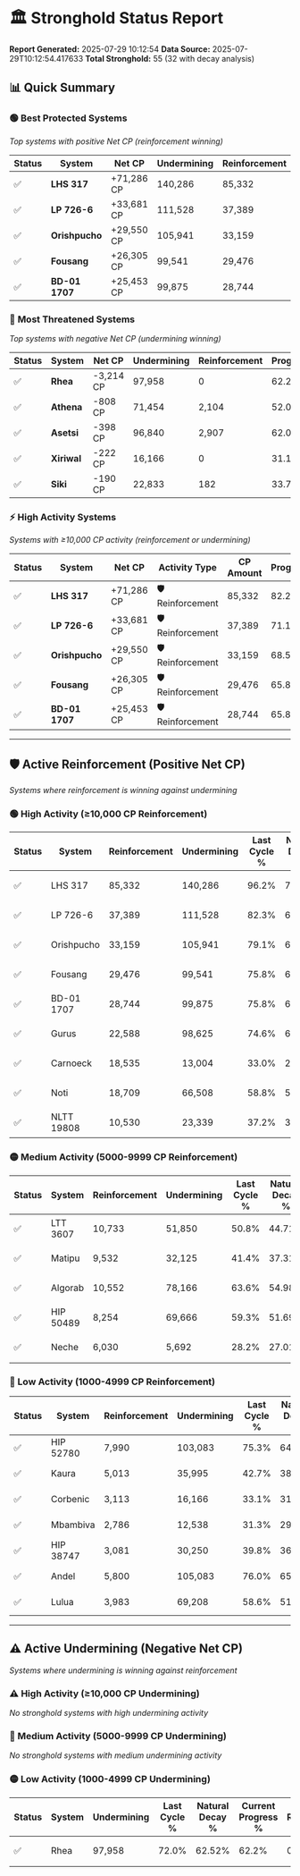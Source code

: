 # 🏛️ Stronghold Status Report

**Report Generated:** 2025-07-29 10:12:54
**Data Source:** 2025-07-29T10:12:54.417633
**Total Stronghold:** 55 (32 with decay analysis)

## 📊 Quick Summary

### 🟢 **Best Protected Systems**
*Top systems with positive Net CP (reinforcement winning)*

| Status | System | Net CP | Undermining | Reinforcement | Progress |
|--------|--------|--------|-------------|---------------|----------|
| ✅ | **LHS 317** | +71,286 CP | 140,286 | 85,332 | 82.2% |
| ✅ | **LP 726-6** | +33,681 CP | 111,528 | 37,389 | 71.1% |
| ✅ | **Orishpucho** | +29,550 CP | 105,941 | 33,159 | 68.5% |
| ✅ | **Fousang** | +26,305 CP | 99,541 | 29,476 | 65.8% |
| ✅ | **BD-01 1707** | +25,453 CP | 99,875 | 28,744 | 65.8% |

### 🔴 **Most Threatened Systems**
*Top systems with negative Net CP (undermining winning)*

| Status | System | Net CP | Undermining | Reinforcement | Progress |
|--------|--------|--------|-------------|---------------|----------|
| ✅ | **Rhea** | -3,214 CP | 97,958 | 0 | 62.2% |
| ✅ | **Athena** | -808 CP | 71,454 | 2,104 | 52.0% |
| ✅ | **Asetsi** | -398 CP | 96,840 | 2,907 | 62.0% |
| ✅ | **Xiriwal** | -222 CP | 16,166 | 0 | 31.1% |
| ✅ | **Siki** | -190 CP | 22,833 | 182 | 33.7% |

### ⚡ **High Activity Systems**
*Systems with ≥10,000 CP activity (reinforcement or undermining)*

| Status | System | Net CP | Activity Type | CP Amount | Progress |
|--------|--------|--------|---------------|-----------|----------|
| ✅ | **LHS 317** | +71,286 CP | 🛡️ Reinforcement | 85,332 | 82.2% |
| ✅ | **LP 726-6** | +33,681 CP | 🛡️ Reinforcement | 37,389 | 71.1% |
| ✅ | **Orishpucho** | +29,550 CP | 🛡️ Reinforcement | 33,159 | 68.5% |
| ✅ | **Fousang** | +26,305 CP | 🛡️ Reinforcement | 29,476 | 65.8% |
| ✅ | **BD-01 1707** | +25,453 CP | 🛡️ Reinforcement | 28,744 | 65.8% |

---

## 🛡️ Active Reinforcement (Positive Net CP)
*Systems where reinforcement is winning against undermining*

### 🟢 High Activity (≥10,000 CP Reinforcement)

| Status | System | Reinforcement | Undermining | Last Cycle % | Natural Decay % | Current Progress % | Current CP | Net CP | Activity |
|--------|--------|---------------|-------------|--------------|-----------------|-------------------|------------|--------|----------|
| ✅ | LHS 317 | 85,332 | 140,286 | 96.2% | 75.07% | 82.2% | 822,000 | +71,286 | 🟢 High Reinforcement |
| ✅ | LP 726-6 | 37,389 | 111,528 | 82.3% | 67.73% | 71.1% | 711,000 | +33,681 | 🟢 High Reinforcement |
| ✅ | Orishpucho | 33,159 | 105,941 | 79.1% | 65.54% | 68.5% | 685,000 | +29,550 | 🟢 High Reinforcement |
| ✅ | Fousang | 29,476 | 99,541 | 75.8% | 63.17% | 65.8% | 657,999 | +26,305 | 🟢 High Reinforcement |
| ✅ | BD-01 1707 | 28,744 | 99,875 | 75.8% | 63.25% | 65.8% | 657,999 | +25,453 | 🟢 High Reinforcement |
| ✅ | Gurus | 22,588 | 98,625 | 74.6% | 62.77% | 64.7% | 647,000 | +19,325 | 🟢 High Reinforcement |
| ✅ | Carnoeck | 18,535 | 13,004 | 33.0% | 29.87% | 31.7% | 317,000 | +18,326 | 🟢 High Reinforcement |
| ✅ | Noti | 18,709 | 66,508 | 58.8% | 50.44% | 52.1% | 521,000 | +16,620 | 🟢 High Reinforcement |
| ✅ | NLTT 19808 | 10,530 | 23,339 | 37.2% | 33.89% | 34.9% | 349,000 | +10,085 | 🟢 High Reinforcement |

### 🟡 Medium Activity (5000-9999 CP Reinforcement)

| Status | System | Reinforcement | Undermining | Last Cycle % | Natural Decay % | Current Progress % | Current CP | Net CP | Activity |
|--------|--------|---------------|-------------|--------------|-----------------|-------------------|------------|--------|----------|
| ✅ | LTT 3607 | 10,733 | 51,850 | 50.8% | 44.71% | 45.6% | 456,000 | +8,922 | 🟡 Medium Reinforcement |
| ✅ | Matipu | 9,532 | 32,125 | 41.4% | 37.31% | 38.2% | 382,000 | +8,884 | 🟡 Medium Reinforcement |
| ✅ | Algorab | 10,552 | 78,166 | 63.6% | 54.98% | 55.8% | 557,999 | +8,203 | 🟡 Medium Reinforcement |
| ✅ | HIP 50489 | 8,254 | 69,666 | 59.3% | 51.69% | 52.3% | 523,000 | +6,139 | 🟡 Medium Reinforcement |
| ✅ | Neche | 6,030 | 5,692 | 28.2% | 27.01% | 27.6% | 276,000 | +5,949 | 🟡 Medium Reinforcement |

### 🔴 Low Activity (1000-4999 CP Reinforcement)

| Status | System | Reinforcement | Undermining | Last Cycle % | Natural Decay % | Current Progress % | Current CP | Net CP | Activity |
|--------|--------|---------------|-------------|--------------|-----------------|-------------------|------------|--------|----------|
| ✅ | HIP 52780 | 7,990 | 103,083 | 75.3% | 64.53% | 65.0% | 650,000 | +4,694 | 🔵 Low Reinforcement |
| ✅ | Kaura | 5,013 | 35,995 | 42.7% | 38.70% | 39.1% | 391,000 | +3,983 | 🔵 Low Reinforcement |
| ✅ | Corbenic | 3,113 | 16,166 | 33.1% | 31.19% | 31.5% | 315,000 | +3,069 | 🔵 Low Reinforcement |
| ✅ | Mbambiva | 2,786 | 12,538 | 31.3% | 29.73% | 30.0% | 300,000 | +2,698 | 🔵 Low Reinforcement |
| ✅ | HIP 38747 | 3,081 | 30,250 | 39.8% | 36.56% | 36.8% | 368,000 | +2,417 | 🔵 Low Reinforcement |
| ✅ | Andel | 5,800 | 105,083 | 76.0% | 65.27% | 65.5% | 655,000 | +2,347 | 🔵 Low Reinforcement |
| ✅ | Lulua | 3,983 | 69,208 | 58.6% | 51.51% | 51.7% | 517,000 | +1,888 | 🔵 Low Reinforcement |


---

## ⚠️ Active Undermining (Negative Net CP)
*Systems where undermining is winning against reinforcement*

### ⚠️ High Activity (≥10,000 CP Undermining)

*No stronghold systems with high undermining activity*

### 🔶 Medium Activity (5000-9999 CP Undermining)

*No stronghold systems with medium undermining activity*

### 🟡 Low Activity (1000-4999 CP Undermining)

| Status | System | Undermining | Last Cycle % | Natural Decay % | Current Progress % | Reinforcement | Current CP | Net CP | Activity |
|--------|--------|-------------|--------------|-----------------|-------------------|---------------|------------|--------|----------|
| ✅ | Rhea | 97,958 | 72.0% | 62.52% | 62.2% | 0 | 622,000 | -3,214 | 🟡 Low Undermining |
